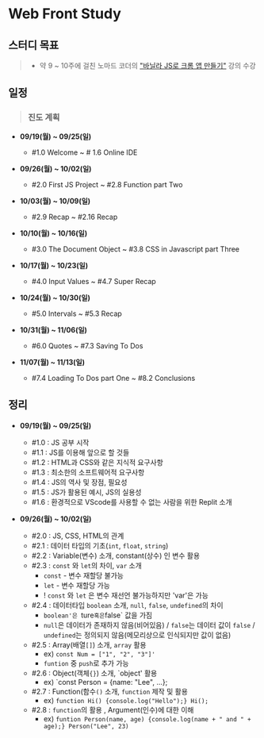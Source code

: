 # Web Front Study
## 스터디 목표
> * 약 9 ~ 10주에 걸친 노마드 코더의 ["바닐라 JS로 크롬 앱 만들기"](https://nomadcoders.co/javascript-for-beginners/lobby) 강의 수강


## 일정
> ### **진도 계획**
> 
* **09/19(월) ~ 09/25(일)**
  * #1.0 Welcome ~ # 1.6 Online IDE
  
* **09/26(월) ~ 10/02(일)**
  * #2.0 First JS Project ~ #2.8 Function part Two
  
* **10/03(월) ~ 10/09(일)**
  * #2.9 Recap ~ #2.16 Recap
  
* **10/10(월) ~ 10/16(일)** 
  * #3.0 The Document Object ~ #3.8 CSS in Javascript part Three
  
* **10/17(월) ~ 10/23(일)** 
  * #4.0 Input Values ~ #4.7 Super Recap
  
* **10/24(월) ~ 10/30(일)**
  * #5.0 Intervals ~ #5.3 Recap
  
* **10/31(월) ~ 11/06(일)**
  * #6.0 Quotes ~ #7.3 Saving To Dos
  
* **11/07(월) ~ 11/13(일)**
  * #7.4 Loading To Dos part One ~ #8.2 Conclusions


## 정리
* **09/19(월) ~ 09/25(일)**
  
  * #1.0 : JS 공부 시작
  * #1.1 : JS를 이용해 앞으로 할 것들
  * #1.2 : HTML과 CSS와 같은 지식적 요구사항
  * #1.3 : 최소한의 소프트웨어적 요구사항
  * #1.4 : JS의 역사 및 장점, 필요성
  * #1.5 : JS가 활용된 예시, JS의 실용성
  * #1.6 : 환경적으로 VScode를 사용할 수 없는 사람을 위한 Replit 소개
 
* **09/26(월) ~ 10/02(일)**

  * #2.0 : JS, CSS, HTML의 관계
  * #2.1 : 데이터 타입의 기초(`int`, `float`, `string`)
  * #2.2 : Variable(변수) 소개, constant(상수) 인 변수 활용
  * #2.3 : `const` 와 `let`의 차이, `var` 소개
    * `const` - 변수 재할당 불가능
    * `let` - 변수 재할당 가능
    * ! `const` 와 `let` 은 변수 재선언 불가능하지만 'var'은 가능
  * #2.4 : 데이터타입 `boolean` 소개, `null`, `false`, `undefined`의 차이
    * `boolean'은 `ture` 혹은 `false` 값을 가짐
    * `null`은 데이터가 존재하지 않음(비어있음) / `false`는 데이터 값이 `false` / `undefined`는 정의되지 않음(메모리상으로 인식되지만 값이 없음) 
  * #2.5 : Array(배열`[]`) 소개, `array` 활용
    * ex) `const Num = ["1", "2", "3"]'`
    * `funtion` 중 `push`로 추가 가능
  * #2.6 : Object(객체`{}`) 소개, `object' 활용
    * ex) `const Person = {name: "Lee", ...};
  * #2.7 : Function(함수`()` 소개, `function` 제작 및 활용
    * ex) `function Hi() {console.log("Hello");} Hi();`
  * #2.8 : `function`의 활용 , Argument(인수)에 대한 이해
    * ex) `funtion Person(name, age) {console.log(name + " and " + age);} Person("Lee", 23)`
